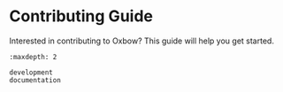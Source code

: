 # Contributing Guide

Interested in contributing to Oxbow? This guide will help you get started.

```{toctree}
:maxdepth: 2

development
documentation
```